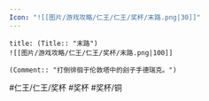 ```yaml
---
Icon: "![[图片/游戏攻略/仁王/仁王/奖杯/末路.png|30]]"
---
```

```ad-common-bronze-trophy
title: (Title:: "末路")
![[图片/游戏攻略/仁王/仁王/奖杯/末路.png|100]]

(Comment:: "打倒徘徊于伦敦塔中的刽子手德瑞克。")
```

#仁王/仁王/奖杯 #奖杯 #奖杯/铜
